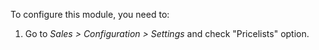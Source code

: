 To configure this module, you need to:

1.  Go to *Sales \> Configuration \> Settings* and check "Pricelists"
    option.

